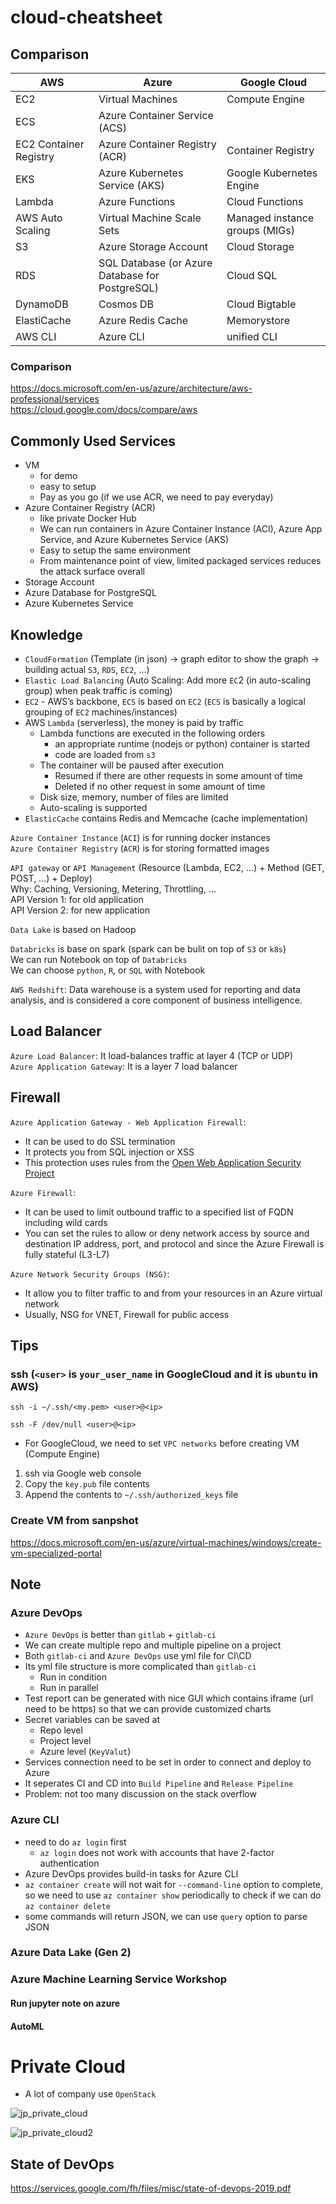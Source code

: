 # cloud-cheatsheet

## Comparison
| AWS | Azure | Google Cloud |
| --- | --- | --- |
| EC2 | Virtual Machines | Compute Engine |
| ECS | Azure Container Service (ACS) |  | 
| EC2 Container Registry | Azure Container Registry (ACR) | Container Registry | 
| EKS | Azure Kubernetes Service (AKS) | Google Kubernetes Engine | 
| Lambda | Azure Functions | Cloud Functions | 
| AWS Auto Scaling | Virtual Machine Scale Sets | Managed instance groups (MIGs) | 
| S3 | Azure Storage Account | Cloud Storage | 
| RDS | SQL Database (or Azure Database for PostgreSQL) | Cloud SQL |   
| DynamoDB | Cosmos DB | Cloud Bigtable | 
| ElastiCache | Azure Redis Cache | Memorystore | 
| AWS CLI | Azure CLI | unified CLI | 

### Comparison
https://docs.microsoft.com/en-us/azure/architecture/aws-professional/services  
https://cloud.google.com/docs/compare/aws  

## Commonly Used Services
* VM
  * for demo
  * easy to setup
  * Pay as you go (if we use ACR, we need to pay everyday)
* Azure Container Registry (ACR)
  * like private Docker Hub
  * We can run containers in Azure Container Instance (ACI), Azure App Service, and Azure Kubernetes Service (AKS) 
  * Easy to setup the same environment
  * From maintenance point of view, limited packaged services reduces the attack surface overall
* Storage Account
* Azure Database for PostgreSQL
* Azure Kubernetes Service

## Knowledge
* `CloudFormation` (Template (in json) -> graph editor to show the graph -> building actual `S3`, `RDS`, `EC2`, ...)  
* `Elastic Load Balancing` (Auto Scaling: Add more `EC`2 (in auto-scaling group) when peak traffic is coming)  
* `EC2` - AWS’s backbone, `ECS` is based on `EC2` (`ECS` is basically a logical grouping of `EC2` machines/instances)   
* AWS `Lambda` (serverless), the money is paid by traffic 
  * Lambda functions are executed in the following orders
    * an appropriate runtime (nodejs or python) container is started 
    * code are loaded from `s3`
  * The container will be paused after execution
    * Resumed if there are other requests in some amount of time
    * Deleted if no other request in some amount of time
  * Disk size, memory, number of files are limited
  * Auto-scaling is supported 
* `ElasticCache` contains Redis and Memcache (cache implementation)  

`Azure Container Instance` (`ACI`) is for running docker instances  
`Azure Container Registry` (`ACR`) is for storing formatted images  

`API gateway` or `API Management` (Resource (Lambda, EC2, ...) + Method (GET, POST, ...) + Deploy)  
Why: Caching, Versioning, Metering, Throttling, ...  
API Version 1: for old application  
API Version 2: for new application  

`Data Lake` is based on Hadoop  

`Databricks` is base on spark (spark can be bulit on top of `S3` or `k8s`)  
We can run Notebook on top of `Databricks`  
We can choose `python`, `R`, or `SQL` with Notebook

`AWS Redshift`: Data warehouse is a system used for reporting and data analysis, and is considered a core component of business intelligence.  

## Load Balancer
`Azure Load Balancer`: It load-balances traffic at layer 4 (TCP or UDP)  
`Azure Application Gateway`: It is a layer 7 load balancer  

## Firewall
`Azure Application Gateway - Web Application Firewall`:  
* It can be used to do SSL termination
* It protects you from SQL injection or XSS 
* This protection uses rules from the [Open Web Application Security Project](https://owasp.org/www-project-top-ten/)   

`Azure Firewall`:   
* It can be used to limit outbound traffic to a specified list of FQDN including wild cards
* You can set the rules to allow or deny network access by source and destination IP address, port, and protocol and since the Azure Firewall is fully stateful (L3-L7)

`Azure Network Security Groups (NSG)`:  
* It allow you to filter traffic to and from your resources in an Azure virtual network  
* Usually, NSG for VNET, Firewall for public access

## Tips

### ssh (`<user>` is `your_user_name` in GoogleCloud and it is `ubuntu` in AWS)

```
ssh -i ~/.ssh/<my.pem> <user>@<ip>
```

```
ssh -F /dev/null <user>@<ip>
```

* For GoogleCloud, we need to set `VPC networks` before creating VM (Compute Engine)
1. ssh via Google web console
2. Copy the `key.pub` file contents
3. Append the contents to `~/.ssh/authorized_keys` file

### Create VM from sanpshot  
https://docs.microsoft.com/en-us/azure/virtual-machines/windows/create-vm-specialized-portal  

## Note

### Azure DevOps
* `Azure DevOps` is better than `gitlab` + `gitlab-ci`
* We can create multiple repo and multiple pipeline on a project
* Both `gitlab-ci` and `Azure DevOps` use yml file for CI\CD
* Its yml file structure is more complicated than `gitlab-ci`
  * Run in condition
  * Run in parallel
* Test report can be generated with nice GUI which contains iframe (url need to be https) so that we can provide customized charts
* Secret variables can be saved at
  * Repo level
  * Project level
  * Azure level (`KeyValut`)
* Services connection need to be set in order to connect and deploy to Azure
* It seperates CI and CD into `Build Pipeline` and `Release Pipeline`
* Problem: not too many discussion on the stack overflow

### Azure CLI
* need to do `az login` first
  * `az login` does not work with accounts that have 2-factor authentication
* Azure DevOps provides build-in tasks for Azure CLI
* `az container create` will not wait for `--command-line` option to complete, so we need to use `az container show` periodically to check if we can do `az container delete`
* some commands will return JSON, we can use `query` option to parse JSON

### Azure Data Lake (Gen 2)

### Azure Machine Learning Service Workshop

#### Run jupyter note on azure
#### AutoML

# Private Cloud
* A lot of company use `OpenStack`

![jp_private_cloud](https://image.itmedia.co.jp/ait/articles/1706/13/l_si_iaas-share-01.jpg)

![jp_private_cloud2](https://it.impressbm.co.jp/mwimgs/d/4/-/img_d45808afbf2230b1b2e9e1e5a779208385215.jpg)

## State of DevOps
https://services.google.com/fh/files/misc/state-of-devops-2019.pdf
